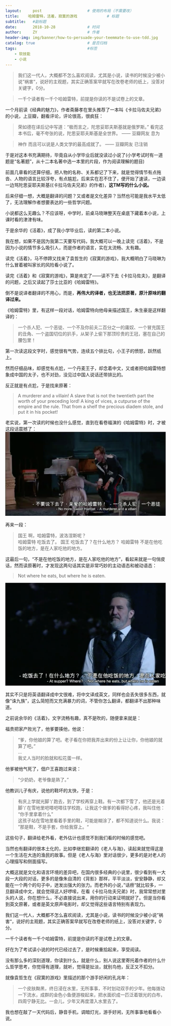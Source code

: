 ```yaml
---
layout:     post                    # 使用的布局（不需要改）
title:    哈姆雷特，活着，寂寞的游戏             # 标题 
subtitle:   #副标题
date:       2018-10-28              # 时间
author:     ZY                      # 作者
header-img: img/banner/how-to-persuade-your-teemmate-to-use-tdd.jpg    #这篇文章标题背景图片
catalog: true                       # 是否归档
tags:                               #标签
    - 软技能
    - 小说
---
```


> 我们这一代人，大概都不怎么喜欢阅读，尤其是小说，读书的时候没少被小说”祸害“，说好的主观题，其实正确答案早就写在改卷老师的纸上，没答对关键字，0分。  

> 一千个读者有一千个哈姆雷特，前提是你读的不是试卷上的文章。

一个月前读《经典的魅力》，作者斋藤孝在里头推荐了一本叫《卡拉马佐夫兄弟》的小说，上豆瓣，翻看评论，评论很高，很疯狂：  

> 荣如德在译后记中写道：“极而言之，陀思妥耶夫斯基就是俄罗斯。” 看完这本书后，毫不夸张的说，陀思妥耶夫斯基是全世界。 —— 豆瓣网友 息为  

> 神作 而且可以说是人类文学的最高成就了。 —— 豆瓣网友 已注销  

于是对这本书充满期待，毕竟自从小学毕业后就没读过小说了(小学考试时有一道题是“名著题”，从十二本名著中选一本里的片段，作为阅读理解的题目)  

前面几章看的还算仔细，把人物的名称、关系都记了下来，就是觉得情节有点拖沓、人物的语言比较浮夸，有点尴尬，后来实在忍不住了，便开始了速读，一边读一边骂陀思妥耶夫斯基(《卡拉马佐夫兄弟》的作者)，**这TM写的什么小说。**  

后来仔细一想，大概是翻译的问题？又或者是文化差异？当然也可能是我水平太低了，无法理解作者想要表达的一些哲学问题。  

小说都这么无趣么？不应该呀，中学时，前桌马晓琳整天在桌底下藏着本小说，上课时看的津津有味。      

于是余华的《活着》，成了我小学毕业后，读的第二本小说。  

我在想，如果不是因为我第二天要写代码，我大概可以一晚上读完《活着》，不是因为小说的情节多么吸引人，而是作者的语言，实在太流畅、太有趣。  

读完《活着》，马不停蹄又找来了袁哲生的《寂寞的游戏》，我大概明白了马晓琳为什么冒着被叫家长的风险看小说了。  

读完《活着》和《寂寞的游戏》，算是肯定了——读不下去《卡拉马佐夫》，是翻译的问题，之后又读起了莎士比亚的《哈姆雷特》。  

倒不是说译者翻译的不用心，而是，**再伟大的译者，也无法把原著，原汁原味的翻译过来。**  

《哈姆雷特》里，有这样一段对话，哈姆雷特向他母亲描述国王，朱生豪是这样翻译的：  

> 一个杀人犯、一个恶徒、一个不及你前夫二百分之一的庸奴、一个冒充国王的丑角、一个盗国切位的扒手，从架子上偷下那顶珍贵的王冠，塞在自己的腰包里！  

第一次读这段文字时，感觉很有气势，连续五个排比句，小王子的愤怒，跃然纸上。  

然而仔细品味，却感觉有点尬，一个丹麦王子，却念着中文，又或者把哈姆雷特想象成中国的太子，也不对劲，没见过中国人说话还带排比的。  

反正就是有点尬，于是找来原著：  

> A murderer and a villain!  A slave that is not the twentieth part the worth of your preceding lord! A king of vices, a cutpurse of the empire and the rule. That from a shelf the precious diadem stole, and put it in his pocket!  

老实说，第一次读的时候也没什么感觉，直到在看卷福演的《哈姆雷特》时，才被这段话震撼了：  
![](/img/post/2018-10-28-Novel-Reading/h-01.png)  

再来一段：  

> 国王 啊，哈姆雷特，波洛涅斯呢？  
> 哈姆雷特 吃饭去了。
> 国王 吃饭去了？在什么地方？
> 哈姆雷特 不是在他吃饭的地方，是在人家吃他的地方。  

这最后一句，“不是在他吃饭的地方，是在人家吃他的地方”，看起来就是一句俏皮话，然而读原著时，才发现这两句话其实是非常巧妙的主动语态和被动语态：  

> Not where he eats, but where he is eaten.  

![](/img/post/2018-10-28-Novel-Reading/h-02.png)  

其实不只是将英语翻译成中文很难，将中文译成英文，同样也会丢失很多东西，就像“诛九族”，这么简短而又充满暴力的词，不管你怎么翻译，都翻译不出那种味道。  

之前说余华的《活着》，文字流畅有趣，真不是吹的，随便拿来就是：  

福贵把家产败光了，他爹要揍他，他说：  

> “爹，你他娘的算了吧。老子看在你把我弄出来的份上让让你，你他娘的就算了吧。”  
> ...  
> 我丈人当时的脸就和松花蛋一样。  

他爹被他气死了，佃户王喜跑过来说：  
> “少奶奶，老爷像是熟了。”

他教训儿子有庆，说他的鞋坏的太快，于是：  
> 有庆上学就光脚丫跑去，到了学校再穿上鞋。有一次都下雪了，他还是光着脚丫在雪地里吧嗒吧嗒往学校跑，让我这个做爹的看得好心疼，我叫住他：  
> “你手里拿着什么”  
> 这孩子站在雪地里看着手里的鞋，可能是糊涂了，都不知道说什么。我说：
> ”那是鞋，不是手套，你给我穿上。“

这些句子，翻译给老外看，老外估计也感觉不到我们看的时候的感觉吧。  

当然也有翻译的很本土化的，比如李继宏翻译的《老人与海》，读起来就觉得这是一个生活在大连的渔民的故事。但是《老人与海》里对话很少，更多的是对老人的心理描写和侧面描写。  

大概这就是文化和语言环境的差异吧，在国内很多经典的小说里，很少看到有一大段一大段的对话，更多的是像朱自清的《背影》那样，平平淡淡，安安静静，却又能在一个两个的句子中，迸发出强大的张力。而老外的小说，”话痨“就比较多，一旦翻译成中文，就会觉得这人好啰嗦，在看《卡拉马佐夫兄弟》时，我常常想对里头的人说，你在想什么，不必直接说出来，用你的行动来证明就好了。但是当你看到英文原著，或者是英文原声电影时，却又觉得这些语言特别有表现力。    

我们这一代人，大概都不怎么喜欢阅读，尤其是小说，读书的时候没少被小说”祸害“，说好的主观题，其实正确答案早就写在改卷老师的纸上，没答对关键字，0分。  

一千个读者有一千个哈姆雷特，前提是你读的不是试卷上的文章。  

好在为了考试读小说的时代已经过去了，是时候重拾起来，享受阅读。  

没有那么多的深刻道理，你读到什么，就是什么，别人说这里寄托着作者的什么什么哲学思考，你觉得有道理，就听，觉得是扯淡，就别鸟他，反正又不扣分。  

就像袁哲生在《寂寞的游戏》里描述的那个游手好闲的孔兆年：  

> 一个皮肤黝黑，终日浸在水里，无所事事，不时划动双手的少年。他每拨动一下流水，成群的金色小鱼便游梭起来，把水面织成一匹泛着银光的白布，四周宁静无比。一会儿，少年又再度潜入水里去了。  

我也想在敲了一天代码后，静音手机，调暗灯光，游手好闲，无所事事地看看小说。  





